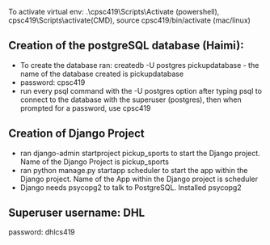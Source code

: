 To activate virtual env: .\cpsc419\Scripts\Activate (powershell), cpsc419\Scripts\activate(CMD), source cpsc419/bin/activate (mac/linux)

## Creation of the postgreSQL database (Haimi):
- To create the database ran: createdb -U postgres pickupdatabase - the name of the database created is pickupdatabase
- password: cpsc419
- run every psql command with the -U postgres option after typing psql to connect to the database with the superuser (postgres), then when prompted for a password, use cpsc419

## Creation of Django Project
- ran django-admin startproject pickup_sports to start the Django project. Name of the Django Project is pickup_sports
- ran python manage.py startapp scheduler to start the app within the Django project. Name of the App within the Django project is scheduler
- Django needs psycopg2 to talk to PostgreSQL. Installed psycopg2

## Superuser username: DHL
password: dhlcs419

